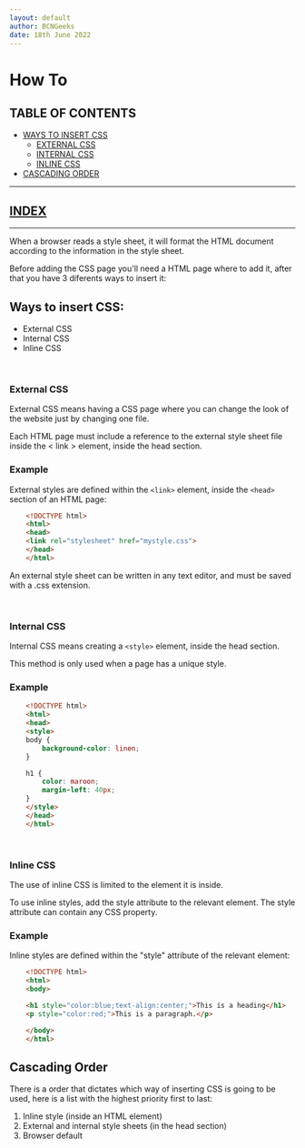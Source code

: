 ```yaml
---
layout: default
author: BCNGeeks
date: 18th June 2022
---
```

# How To

## TABLE OF CONTENTS

- [WAYS TO INSERT CSS](#ways-to-insert-css)
  - [EXTERNAL CSS](#external-css)
  - [INTERNAL CSS](#internal-css)
  - [INLINE CSS](#inline-css)
- [CASCADING ORDER](#cascading-order)

---

## [INDEX](./index.md)

---

When a browser reads a style sheet, it will format the HTML document according to the information in the style sheet.

Before adding the CSS page you'll need a HTML page where to add it, after that you have 3 diferents ways to insert it:


## Ways to insert CSS:
- External CSS
- Internal CSS
- Inline CSS

&nbsp;

### External CSS

External CSS means having a CSS page where you can change the look of the website just by changing one file.

Each HTML page must include a reference to the external style sheet file inside the < link > element, inside the head section.


 ### Example
External styles are defined within the `<link>` element, inside the `<head>` section of an HTML page:
```HTML
    <!DOCTYPE html>
    <html>
    <head>
    <link rel="stylesheet" href="mystyle.css">
    </head>
    </html>
```
An external style sheet can be written in any text editor, and must be saved with a .css extension.

&nbsp;


### Internal CSS

Internal CSS means creating a `<style>` element, inside the head section.

This method is only used when a page has a unique style.

### Example
```HTML
    <!DOCTYPE html>
    <html>
    <head>
    <style>
    body {
        background-color: linen;
    }

    h1 {
        color: maroon;
        margin-left: 40px;
    }
    </style>
    </head>
    </html>
```

&nbsp;

### Inline CSS

The use of inline CSS is limited to the element it is inside.

To use inline styles, add the style attribute to the relevant element.
The style attribute can contain any CSS property.

### Example
Inline styles are defined within the "style" attribute of the relevant element:
```HTML
    <!DOCTYPE html>
    <html>
    <body>

    <h1 style="color:blue;text-align:center;">This is a heading</h1>
    <p style="color:red;">This is a paragraph.</p>

    </body>
    </html>
```

## Cascading Order

There is a order that dictates which way of inserting CSS is going to be used, here is a list with the highest priority first to last:

1. Inline style (inside an HTML element)
2. External and internal style sheets (in the head section)
3. Browser default
